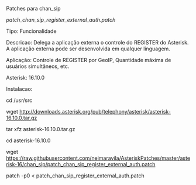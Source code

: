 Patches para chan_sip

*patch_chan_sip_register_external_auth.patch*

Tipo: Funcionalidade

Descricao: Delega a aplicação externa o controle do REGISTER do Asterisk.
A aplicação externa pode ser desenvolvida em qualquer linguagem.

Aplicação: Controle de REGISTER por GeoIP, Quantidade máxima de usuários simultâneos, etc.

Asterisk: 16.10.0

Instalacao:

cd /usr/src

wget http://downloads.asterisk.org/pub/telephony/asterisk/asterisk-16.10.0.tar.gz

tar xfz asterisk-16.10.0.tar.gz

cd asterisk-16.10.0

wget https://raw.githubusercontent.com/neimaravila/AsteriskPatches/master/asterisk-16/chan_sip/patch_chan_sip_register_external_auth.patch

patch -p0 < patch_chan_sip_register_external_auth.patch

